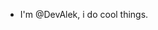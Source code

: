 - I'm @DevAlek, i do cool things.
<!---
DevAlek/DevAlek is a ✨ special ✨ repository because its `README.md` (this file) appears on your GitHub profile.
You can click the Preview link to take a look at your changes.
--->
